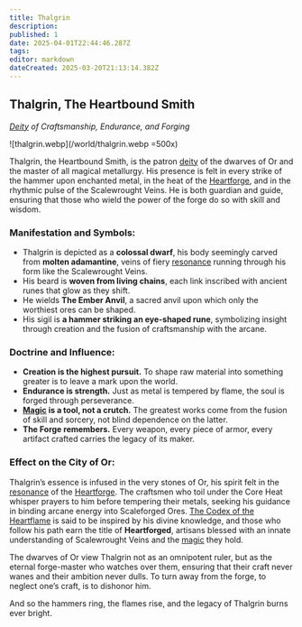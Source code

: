 ```yaml
---
title: Thalgrin
description: 
published: 1
date: 2025-04-01T22:44:46.287Z
tags: 
editor: markdown
dateCreated: 2025-03-20T21:13:14.382Z
---
```


## **Thalgrin, The Heartbound Smith**  
*[Deity](/structure/mechanic/deity.md) of Craftsmanship, Endurance, and Forging*  

![thalgrin.webp](/world/thalgrin.webp =500x)

Thalgrin, the Heartbound Smith, is the patron [deity](/structure/mechanic/deity.md) of the dwarves of Or and the master of all magical metallurgy. His presence is felt in every strike of the hammer upon enchanted metal, in the heat of the [Heartforge](/location/settlement/city/or/heartforge.md), and in the rhythmic pulse of the Scalewrought Veins. He is both guardian and guide, ensuring that those who wield the power of the forge do so with skill and wisdom.

### **Manifestation and Symbols:**  
- Thalgrin is depicted as a **colossal dwarf**, his body seemingly carved from **molten adamantine**, veins of fiery [resonance](/structure/mechanic/resonance.md) running through his form like the Scalewrought Veins.  
- His beard is **woven from living chains**, each link inscribed with ancient runes that glow as they shift.  
- He wields **The Ember Anvil**, a sacred anvil upon which only the worthiest ores can be shaped.  
- His sigil is **a hammer striking an eye-shaped rune**, symbolizing insight through creation and the fusion of craftsmanship with the arcane.  

### **Doctrine and Influence:**  
- **Creation is the highest pursuit.** To shape raw material into something greater is to leave a mark upon the world.  
- **Endurance is strength.** Just as metal is tempered by flame, the soul is forged through perseverance.  
- **[Magic](/structure/mechanic/magic.md) is a tool, not a crutch.** The greatest works come from the fusion of skill and sorcery, not blind dependence on the latter.  
- **The Forge remembers.** Every weapon, every piece of armor, every artifact crafted carries the legacy of its maker.  

### **Effect on the City of Or:**  
Thalgrin’s essence is infused in the very stones of Or, his spirit felt in the [resonance](/structure/mechanic/resonance.md) of the [Heartforge](/location/settlement/city/or/heartforge.md). The craftsmen who toil under the Core Heat whisper prayers to him before tempering their metals, seeking his guidance in binding arcane energy into Scaleforged Ores. [The Codex of the Heartflame](/location/settlement/city/or/the-codex-of-the-heartflame.md) is said to be inspired by his divine knowledge, and those who follow his path earn the title of **Heartforged**, artisans blessed with an innate understanding of Scalewrought Veins and the [magic](/structure/mechanic/magic.md) they hold.  

The dwarves of Or view Thalgrin not as an omnipotent ruler, but as the eternal forge-master who watches over them, ensuring that their craft never wanes and their ambition never dulls. To turn away from the forge, to neglect one’s craft, is to dishonor him.  

And so the hammers ring, the flames rise, and the legacy of Thalgrin burns ever bright.
